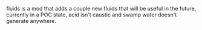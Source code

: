 fluids is a mod that adds a couple new fluids that will be useful in the future, currently in a POC state, acid isn't caustic and swamp water doesn't generate anywhere.
